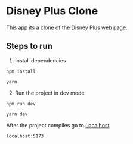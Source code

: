 # Disney Plus Clone

This app its a clone of the Disney Plus web page.

## Steps to run

1. Install dependencies

```npm
npm install
```

```yarn
yarn
```

2. Run the project in dev mode

```npm
npm run dev
```

```yarn
yarn dev
```

After the project compiles go to [Localhost](localhost:5173)

```localhost
localhost:5173
```
